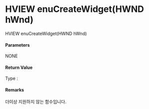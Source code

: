 # HVIEW enuCreateWidget\(HWND hWnd\)

HVIEW enuCreateWidget\(HWND hWnd\)

#### Parameters

NONE

#### Return Value

Type :

#### Remarks

더이상 지원하지 않는 함수입니다.

